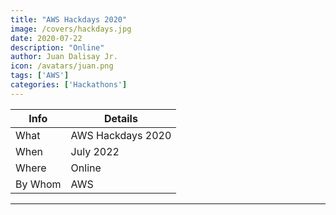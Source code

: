 ```yaml
---
title: "AWS Hackdays 2020"
image: /covers/hackdays.jpg
date: 2020-07-22
description: "Online"
author: Juan Dalisay Jr.
icon: /avatars/juan.png
tags: ['AWS']
categories: ['Hackathons']
---
```



Info | Details 
--- | ---
What | AWS Hackdays 2020
When | July 2022
Where | Online
By Whom | AWS

---
